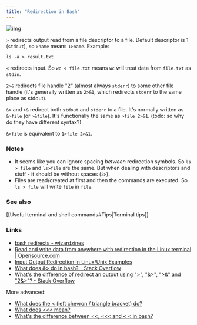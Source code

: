 ```yaml
---
title: "Redirection in Bash"
---
```


![img](https://wizardzines.com/comics/redirects/redirects.png)

`>` redirects output read from a file descriptor to a file. Default descriptor is 1 (`stdout`), so `>name` means `1>name`. Example:
```shell
ls -a > result.txt
```

`<` redirects input. So `wc < file.txt` means `wc` will treat data from `file.txt` as `stdin`.

`2>&` redirects file handle "2" (almost always `stderr`) to some other file handle (it's generally written as `2>&1`, which redirects `stderr` to the same place as stdout).

`&>` and `>&` redirect both `stdout` and `stderr` to a file. It's normally written as `&>file` (or `>&file`). It's functionally the same as `>file 2>&1`. (todo: so why do they have different syntax?)

`&>file` is equivalent to `1>file 2>&1`.

### Notes
- It seems like you can ignore spacing *between* redirection symbols. So `ls > file` and `ls>file` are the same. But when dealing with descriptors and stuff - it should be without spaces (`2>`).
- Files are read/created at first and then the commands are executed. So `ls > file` will write `file` in `file`.

### See also
[[Useful terminal and shell commands#Tips|Terminal tips]]

### Links
- [bash redirects - wizardzines](https://wizardzines.com/comics/redirects/)
- [Read and write data from anywhere with redirection in the Linux terminal | Opensource.com](https://opensource.com/article/20/6/redirection-bash)
- [Input Output Redirection in Linux/Unix Examples](https://www.guru99.com/linux-redirection.html)
- [What does &> do in bash? - Stack Overflow](https://stackoverflow.com/questions/24793069/)
- [What's the difference of redirect an output using ">", "&>", ">&" and "2&>"? - Stack Overflow](https://stackoverflow.com/questions/4749226/)

More advanced:
- [What does the < (left chevron / triangle bracket) do?](https://unix.stackexchange.com/questions/283374/)
- [What does <<< mean?](https://unix.stackexchange.com/questions/80362/)
- [What's the difference between <<, <<< and < < in bash?](https://askubuntu.com/questions/678915/)

